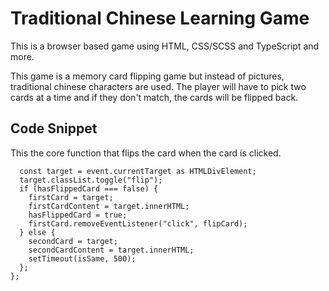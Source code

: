 # Traditional Chinese Learning Game
This is a browser based game using HTML, CSS/SCSS and TypeScript and more.

This game is a memory card flipping game but instead of pictures, traditional chinese characters are used. The player will have to pick two cards at a time and if they don't match, the cards will be flipped back.

## Code Snippet
This the core function that flips the card when the card is clicked. 

```const flipCard = (event: Event) => {
  const target = event.currentTarget as HTMLDivElement;
  target.classList.toggle("flip");
  if (hasFlippedCard === false) {
    firstCard = target;
    firstCardContent = target.innerHTML;
    hasFlippedCard = true;
    firstCard.removeEventListener("click", flipCard);
  } else {
    secondCard = target;
    secondCardContent = target.innerHTML;
    setTimeout(isSame, 500);
  };
};
```
